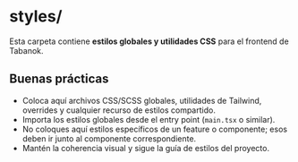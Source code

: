 # styles/

Esta carpeta contiene **estilos globales y utilidades CSS** para el frontend de Tabanok.

## Buenas prácticas

- Coloca aquí archivos CSS/SCSS globales, utilidades de Tailwind, overrides y cualquier recurso de estilos compartido.
- Importa los estilos globales desde el entry point (`main.tsx` o similar).
- No coloques aquí estilos específicos de un feature o componente; esos deben ir junto al componente correspondiente.
- Mantén la coherencia visual y sigue la guía de estilos del proyecto.
